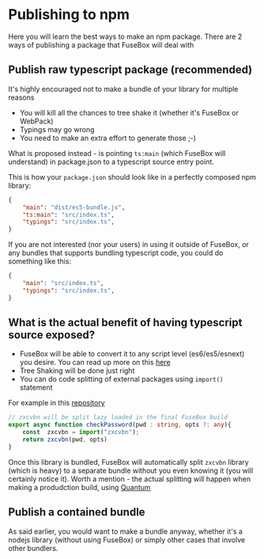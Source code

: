 # Publishing to npm
 
Here you will learn the best ways to make an npm package. There are 2 ways of publishing a package that FuseBox will deal with

## Publish raw typescript package (recommended)

It's highly encouraged not to make a bundle of your library for multiple reasons

* You will kill all the chances to tree shake it (whether it's FuseBox or WebPack) 
* Typings may go wrong
* You need to make an extra effort to generate those ;-)

What is proposed instead - is pointing `ts:main` (which FuseBox will understand) in package.json to a typescript source entry point. 

This is how your `package.json` should look like in a perfectly composed npm library:

```json
{
    "main": "dist/es5-bundle.js",
    "ts:main": "src/index.ts",
    "typings": "src/index.ts",
}
```

If you are not interested (nor your users) in using it outside of FuseBox, or any bundles that supports bundling typescript code, you could do something like this:

```json
{
    "main": "src/index.ts",
    "typings": "src/index.ts",
}
```

## What is the actual benefit of having typescript source exposed? 

* FuseBox will be able to convert it to any script level (es6/es5/esnext) you desire. You can read up more on this [here](/page/configuration#target) 
* Tree Shaking will be done just right
* You can do code splitting of external packages using `import()` statement

For example in this [repository](https://github.com/fuse-box/fuse-ts-raw-package)

```ts
// zxcvbn will be split lazy loaded in the final FuseBox build 
export async function checkPassword(pwd : string, opts ?: any){
    const  zxcvbn = import("zxcvbn");
    return zxcvbn(pwd, opts)
}
```

Once this library is bundled, FuseBox will automatically split `zxcvbn` library (which is heavy) to a separate bundle without you even knowing it (you will certainly notice it). Worth a mention - the actual splitting will happen when making a produdction build, using [Quantum](/page/quantum)


## Publish a contained bundle

As said earlier, you would want to make a bundle anyway, whether it's a nodejs library (without using FuseBox) or simply other cases that involve other bundlers. 